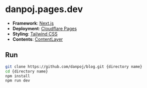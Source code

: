 # danpoj.pages.dev

- **Framework**: [Next.js](https://nextjs.org/)
- **Deployment**: [Cloudflare Pages](https://www.cloudflare.com)
- **Styling**: [Tailwind CSS](https://tailwindcss.com)
- **Contents**: [ContentLayer](https://contentlayer.dev/)

## Run

```bash
git clone https://github.com/danpoj/blog.git {directory name}
cd {directory name}
npm install
npm run dev
```
